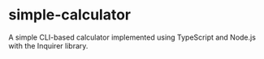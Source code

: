 # simple-calculator
A simple CLI-based calculator implemented using TypeScript and Node.js with the Inquirer library.
